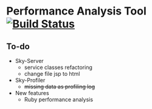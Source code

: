 Performance Analysis Tool [![Build Status](https://travis-ci.org/Vondom/sky.svg?branch=master)](https://travis-ci.org/Vondom/sky)
===
## To-do
* Sky-Server
  * service classes refactoring
  * change file jsp to html
* Sky-Profiler
  * ~~missing data as profiling log~~
* New features
  * Ruby performance analysis
